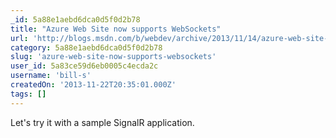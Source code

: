 ```yaml
---
_id: 5a88e1aebd6dca0d5f0d2b78
title: "Azure Web Site now supports WebSockets"
url: 'http://blogs.msdn.com/b/webdev/archive/2013/11/14/azure-web-site-now-supports-websockets.aspx'
category: 5a88e1aebd6dca0d5f0d2b78
slug: 'azure-web-site-now-supports-websockets'
user_id: 5a83ce59d6eb0005c4ecda2c
username: 'bill-s'
createdOn: '2013-11-22T20:35:01.000Z'
tags: []
---
```


Let's try it with a sample SignalR application.
